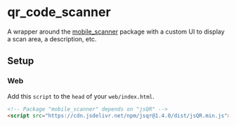 # qr_code_scanner

A wrapper around the [mobile_scanner](https://pub.dev/packages/mobile_scanner) package with a custom UI to display a scan area, a description, etc.

## Setup

### Web

Add this `script` to the `head` of your `web/index.html`.
```html
<!-- Package "mobile_scanner" depends on "jsQR" -->
<script src="https://cdn.jsdelivr.net/npm/jsqr@1.4.0/dist/jsQR.min.js"></script>
```